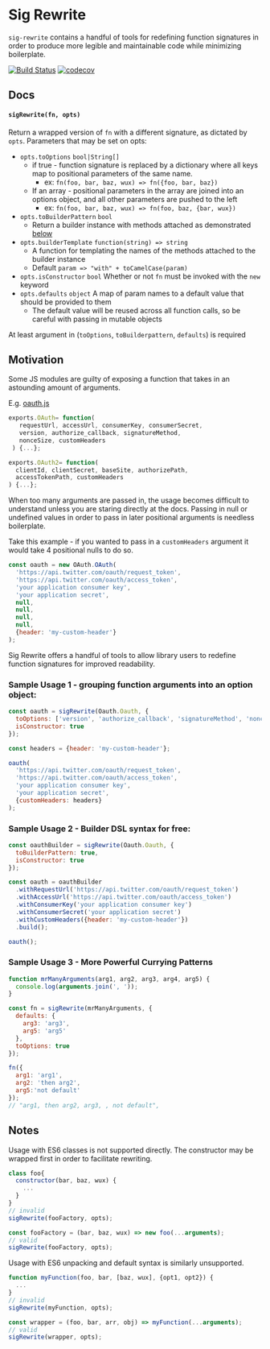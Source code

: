 # Sig Rewrite
`sig-rewrite` contains a handful of tools for redefining function signatures in order to produce more legible and
maintainable code while minimizing boilerplate.

[![Build Status](https://travis-ci.org/maxwellgerber/sig-rewrite.svg?branch=master)](https://travis-ci.org/maxwellgerber/sig-rewrite)
[![codecov](https://codecov.io/gh/maxwellgerber/sig-rewrite/branch/master/graph/badge.svg)](https://codecov.io/gh/maxwellgerber/sig-rewrite)

## Docs
#### `sigRewrite(fn, opts)`
Return a wrapped version of `fn` with a different signature, as dictated by `opts`. Parameters that may be set on opts:
* `opts.toOptions` `bool|String[]` 
  * if true - function signature is replaced by a dictionary where all keys map to positional parameters of the same name. 
    * ex: `fn(foo, bar, baz, wux) => fn({foo, bar, baz})`
  * If an array - positional parameters in the array are joined into an options object, and all other parameters are pushed to the left
    * ex: `fn(foo, bar, baz, wux) => fn(foo, baz, {bar, wux})`
* `opts.toBuilderPattern` `bool`
  * Return a builder instance with methods attached as demonstrated [below](#sample-usage-2---builder-dsl-syntax-for-free:)
* `opts.builderTemplate` `function(string) => string`
  * A function for templating the names of the methods attached to the builder instance
  * Default `param => "with" + toCamelCase(param)`
* `opts.isConstructor` `bool` Whether or not `fn` must be invoked with the `new` keyword
* `opts.defaults` `object` A map of param names to a default value that should be provided to them
  * The default value will be reused across all function calls, so be careful with passing in mutable objects

At least argument in (`toOptions`, `toBuilderpattern`, `defaults`) is required

## Motivation

Some JS modules are guilty of exposing a function that takes in an astounding amount of arguments.

E.g. [oauth.js](https://github.com/ciaranj/node-oauth/blob/0707eb851b22e045d72c7e09b1f0d2b14f4feb4c/lib/oauth.js#L9)

```javascript
exports.OAuth= function(
   requestUrl, accessUrl, consumerKey, consumerSecret, 
   version, authorize_callback, signatureMethod, 
   nonceSize, customHeaders
 ) {...};

exports.OAuth2= function(
  clientId, clientSecret, baseSite, authorizePath, 
  accessTokenPath, customHeaders
) {...};
``` 

When too many arguments are passed in, the usage becomes difficult to understand unless you are staring directly at the
docs. Passing in null or undefined values in order to pass in later positional arguments is needless boilerplate.
 
Take this example - if you wanted to pass in a `customHeaders` argument it would take 4 positional nulls to do so.
```javascript
const oauth = new OAuth.OAuth(
  'https://api.twitter.com/oauth/request_token',
  'https://api.twitter.com/oauth/access_token',
  'your application consumer key',
  'your application secret',
  null,
  null,
  null,
  null,
  {header: 'my-custom-header'}
);
```

Sig Rewrite offers a handful of tools to allow library users to redefine function signatures for improved readability.

### Sample Usage 1 - grouping function arguments into an option object:
```javascript
const oauth = sigRewrite(Oauth.Oauth, {
  toOptions: ['version', 'authorize_callback', 'signatureMethod', 'nonceSize', 'customHeaders'],
  isConstructor: true
});

const headers = {header: 'my-custom-header'};

oauth(
  'https://api.twitter.com/oauth/request_token',
  'https://api.twitter.com/oauth/access_token',
  'your application consumer key',
  'your application secret',
  {customHeaders: headers}
);
```

### Sample Usage 2 - Builder DSL syntax for free:
```javascript
const oauthBuilder = sigRewrite(Oauth.Oauth, {
  toBuilderPattern: true,
  isConstructor: true
});

const oauth = oauthBuilder
  .withRequestUrl('https://api.twitter.com/oauth/request_token')
  .withAccessUrl('https://api.twitter.com/oauth/access_token')
  .withConsumerKey('your application consumer key')
  .withConsumerSecret('your application secret')
  .withCustomHeaders({header: 'my-custom-header'})
  .build();

oauth();
```

### Sample Usage 3 - More Powerful Currying Patterns
```javascript
function mrManyArguments(arg1, arg2, arg3, arg4, arg5) {
  console.log(arguments.join(', '));
}

const fn = sigRewrite(mrManyArguments, {
  defaults: {
    arg3: 'arg3',
    arg5: 'arg5'
  },
  toOptions: true
});

fn({
  arg1: 'arg1',
  arg2: 'then arg2', 
  arg5:'not default'
});
// "arg1, then arg2, arg3, , not default",  
```

## Notes
Usage with ES6 classes is not supported directly. The constructor may be wrapped first in order to facilitate rewriting.

```javascript
class foo{
  constructor(bar, baz, wux) {
    ...
  }
}
// invalid
sigRewrite(fooFactory, opts);

const fooFactory = (bar, baz, wux) => new foo(...arguments);
// valid
sigRewrite(fooFactory, opts);
``` 

Usage with ES6 unpacking and default syntax is similarly unsupported.
```javascript
function myFunction(foo, bar, [baz, wux], {opt1, opt2}) {
  ...
}
// invalid
sigRewrite(myFunction, opts);

const wrapper = (foo, bar, arr, obj) => myFunction(...arguments);
// valid
sigRewrite(wrapper, opts);
```
